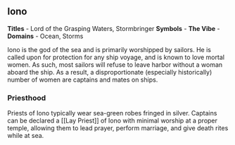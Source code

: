 ## Iono
**Titles** - Lord of the Grasping Waters, Stormbringer
**Symbols** -
**The Vibe** -
**Domains** - Ocean, Storms

Iono is the god of the sea and is primarily worshipped by sailors. He is called upon for protection for any ship voyage, and is known to love mortal women. As such, most sailors will refuse to leave harbor without a woman aboard the ship. As a result, a disproportionate (especially historically) number of women are captains and mates on ships.

### Priesthood
Priests of Iono typically wear sea-green robes fringed in silver. Captains can be declared a [[Lay Priest]] of Iono with minimal worship at a proper temple, allowing them to lead prayer, perform marriage, and give death rites while at sea.